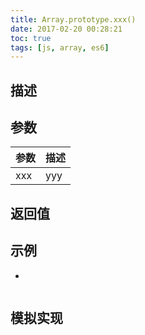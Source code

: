 ```yaml
---
title: Array.prototype.xxx()
date: 2017-02-20 00:28:21
toc: true
tags: [js, array, es6]
---
```



## 描述


## 参数

参数 | 描述
--- | ---
xxx | yyy


## 返回值


## 示例

+ 

```js
```



## 模拟实现 

```js
```
